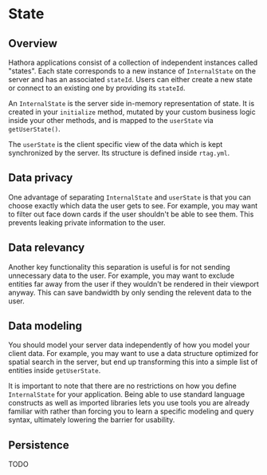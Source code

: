 # State

## Overview

Hathora applications consist of a collection of independent instances called "states". Each state corresponds to a new instance of `InternalState` on the server and has an associated `stateId`. Users can either create a new state or connect to an existing one by providing its `stateId`.

An `InternalState` is the server side in-memory representation of state. It is created in your `initialize` method, mutated by your custom business logic inside your other methods, and is mapped to the `userState` via `getUserState()`.

The `userState` is the client specific view of the data which is kept synchronized by the server. Its structure is defined inside `rtag.yml`.

## Data privacy

One advantage of separating `InternalState` and `userState` is that you can choose exactly which data the user gets to see. For example, you may want to filter out face down cards if the user shouldn't be able to see them. This prevents leaking private information to the user.

## Data relevancy

Another key functionality this separation is useful is for not sending unnecessary data to the user. For example, you may want to exclude entities far away from the user if they wouldn't be rendered in their viewport anyway. This can save bandwidth by only sending the relevent data to the user.

## Data modeling

You should model your server data independently of how you model your client data. For example, you may want to use a data structure optimized for spatial search in the server, but end up transforming this into a simple list of entities inside `getUserState`.

It is important to note that there are no restrictions on how you define `InternalState` for your application. Being able to use standard language constructs as well as imported libraries lets you use tools you are already familiar with rather than forcing you to learn a specific modeling and query syntax, ultimately lowering the barrier for usability.

## Persistence

TODO
